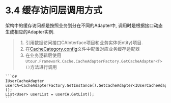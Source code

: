 # 3.4 缓存访问层调用方式
架构中的缓存访问都是按照业务划分在不同的Adapter中, 调用时是根据接口动态生成相应的Adapter实例.
>1. 引用数据访问接口CAInterface项目和业务实体(Entity)项目.
>2. 在[CacheCategory.config](../configintro/dbcategoryconfig.md)文件中配置对应业务缓存适配器
>3. 在业务逻辑层使用```Utour.Framework.Cache.CacheAdapterFactory.GetCacheAdapter<T>()```方法进行调用

    ```C#
    IUserCacheAdapter userCA=CacheAdapterFactory.GetInstance().GetCacheAdapter<IUserCacheAdapter>();
    List<User> userList = userCA.GetList();
    ```

